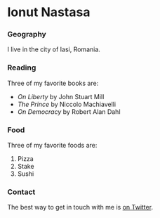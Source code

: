 # Ionut Nastasa

### Geography

I live in the city of Iasi, Romania.

### Reading

Three of my favorite books are:

- *On Liberty* by John Stuart Mill 
- *The Prince* by Niccolo Machiavelli
- *On Democracy* by Robert Alan Dahl

### Food

Three of my favorite foods are:

1. Pizza
2. Stake
3. Sushi

### Contact

The best way to get in touch with me is [on Twitter](https://twitter.com/i_nastasa).
